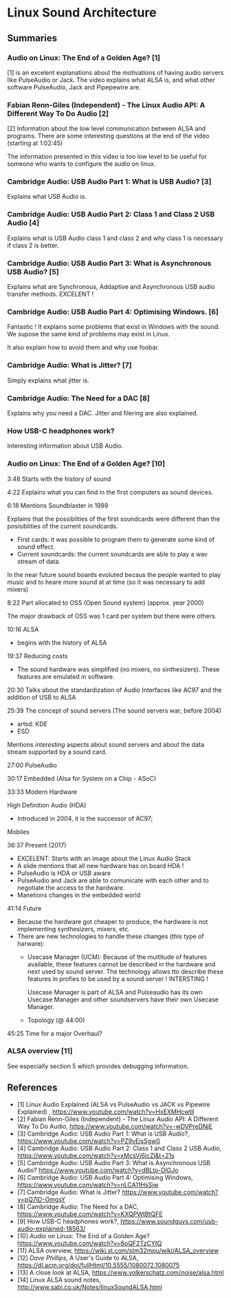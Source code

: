 # Linux Sound Architecture

## Summaries

### Audio on Linux: The End of a Golden Age? [1]

[1] is an excelent explanations about the motivations of having audio servers like PulseAudio or Jack. The video
explains what ALSA is, and what other software PulseAudio, Jack and Pipepewire are.

### Fabian Renn-Giles (Independent) - The Linux Audio API: A Different Way To Do Audio [2]

[2] Information about the low level communication between ALSA and programs. There are some interesting questions at the end of the video (starting at 1:02:45)

The information presented in this video is too low level to be useful for someone who wants to configure the audio on linux.

###  Cambridge Audio: USB Audio Part 1: What is USB Audio? [3]

Explains what USB Audio is.

### Cambridge Audio: USB Audio Part 2: Class 1 and Class 2 USB Audio [4] 

Explains what is USB Audio class 1 and class 2 and why class 1 is necessary if class 2 is better.

### Cambridge Audio: USB Audio Part 3: What is Asynchronous USB Audio? [5]

Explains what are Synchronous, Addaptive and Asynchronous USB audio transfer methods. EXCELENT !

### Cambridge Audio: USB Audio Part 4: Optimising Windows. [6]

Fantastic ! It explains some problems that exist in Windows with the sound. We supose
the same kind of problems may exist in Linux.

It also explain how to avoid them and why use foobar.

### Cambridge Audio: What is Jitter? [7]

Simply explains what jitter is.

### Cambridge Audio: The Need for a DAC [8]

Explains why you need a DAC. Jitter and filering are also explained.

### How USB-C headphones work?

Interesting information about USB Audio.

### Audio on Linux: The End of a Golden Age? [10]

3:48 Starts with the history of sound

4:22 Explains what you can find in the first computers as sound devices.

6:18 Mentions Soundblaster in 1989

  Explains that the possiblities of the first soundcards were different than
  the posisiblities of the current soundcards.

  - First cards: it was possible to program them to generate some kind of sound effect.
  - Current soundcards: the current soundcards are able to play a wav stream of data.

In the near future sound boards evoluted becaus the people wanted to play music and to
heare more sound at at time (so it was necessary to add mixers)

8:22 Part allocated to OSS (Open Sound system) (approx. year 2000)

The major drawback of OSS was 1 card per system but there were others.

10:16 ALSA

  - begins with the history of ALSA

19:37 Reducing costs

   - The sound hardware was simplified (no mixers, no sinthesizers). These
     features are emulated in software.

20:30 Talks about the standardization of Audio Interfaces like AC97 and
the addition of USB to ALSA

25:39 The concept of sound servers (The sound servers war; before 2004)

   - artsd: KDE
   - ESD

   Mentions *interesting* aspects about sound servers and about the data
   stream supported by a sound card.

27:00 PulseAudio

30:17 Embedded (Alsa for System on a Chip - ASoC)

33:33 Modern Hardware

   High Definition Audio (HDA)

   - Introduced in 2004, it is the successor of AC97;

   Mobiles
   
36:37 Present (2017)
  
  - EXCELENT: Starts with an image about the Linux Audio Stack
  - A slide mentions that all new hardware has on board HDA !
  - PulseAudio is HDA or USB aware
  - PulseAudio and Jack are able to comunicate with each other and to negotiate the access to the hardware.
  - Manetions changes in the embedded world
    
41:14 Future
 
  - Because the hardware got cheaper to produce, the hardware is not implementing synthesizers, mixers, etc.
  - There are new technologies to handle these changes (this type of harware): 
    - Usecase Manager (UCM): Because of the multitude of features available, these
      features cannot be described in the hardware and next used by sound server.
      The technology allows tto describe these features in profies to be used by
      a sound server ! INTERSTING  !
      
      Usecase Manager is part of ALSA and Pulseaudio has its own Usecase Manager and other
      soundservers have their own Usecase Manager.
      
    - Topology (@ 44:00)

45:25 Time for a major Overhaul?

### ALSA overview [11]

See especially section 5 which provides debugging information.




      
      
      

     
## References


- [1] Linux Audio Explained (ALSA vs PulseAudio vs JACK vs Pipewire Explained) , https://www.youtube.com/watch?v=HxEXMHcwtlI
- [2] Fabian Renn-Giles (Independent) - The Linux Audio API: A Different Way To Do Audio, https://www.youtube.com/watch?v=-wDVPreDNjE
- [3] Cambridge Audio: USB Audio Part 1: What is USB Audio?, https://www.youtube.com/watch?v=PZ9vEisSgw0
- [4] Cambridge Audio: USB Audio Part 2: Class 1 and Class 2 USB Audio,  https://www.youtube.com/watch?v=xMcsVj6icZI&t=21s
- [5] Cambridge Audio: USB Audio Part 3: What is Asynchronous USB Audio? https://www.youtube.com/watch?v=dBLto-DlGJo
- [6] Cambridge Audio: USB Audio Part 4: Optimising Windows, https://www.youtube.com/watch?v=nLCA11HsSjw
- [7] Cambridge Audio: What is Jitter? https://www.youtube.com/watch?v=pQ7ID-OmgsY
- [8] Cambridge Audio: The Need for a DAC, https://www.youtube.com/watch?v=KXQPWtBtQFE
- [9] How USB-C headphones work?, https://www.soundguys.com/usb-audio-explained-18563/
- [10] Audio on Linux: The End of a Golden Age? https://www.youtube.com/watch?v=6oQF2TzCYtQ
- [11] ALSA overview, https://wiki.st.com/stm32mpu/wiki/ALSA_overview
- [12] *Dave Phillips*, A User's Guide to ALSA, https://dl.acm.org/doi/fullHtml/10.5555/1080072.1080075
- [13] A close look at ALSA, https://www.volkerschatz.com/noise/alsa.html
- [14] Linux ALSA sound notes, http://www.sabi.co.uk/Notes/linuxSoundALSA.html



